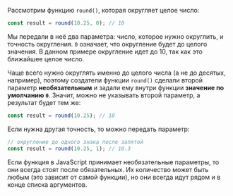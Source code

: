 
Рассмотрим функцию `round()`, которая округляет целое число:

```javascript
const result = round(10.25, 0); // 10
```

Мы передали в неё два параметра: число, которое нужно округлить, и точность округления. `0` означает, что округление будет до целого значения. В данном примере округление идет до 10, так как это ближайшее целое число.

Чаще всего нужно округлять именно до целого числа (а не до десятых, например), поэтому создатели функции `round()` сделали второй параметр **необязательным** и задали ему внутри функции **значение по умолчанию `0`**. Значит, можно не указывать второй параметр, а результат будет тем же:

```javascript
const result = round(10.25); // 10
```

Если нужна другая точность, то можно передать параметр:

```javascript
// округление до одного знака после запятой
const result = round(10.25, 1); // 10.3
```

Если функция в JavaScript принимает необязательные параметры, то они всегда стоят после обязательных. Их количество может быть любым (это зависит от самой функции), но они всегда идут рядом и в конце списка аргументов.
